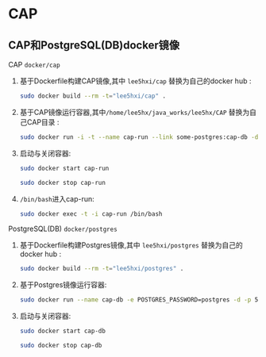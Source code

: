 
# CAP
## CAP和PostgreSQL(DB)docker镜像 

CAP `docker/cap`

1. 基于Dockerfile构建CAP镜像,其中 `lee5hxi/cap` 替换为自己的docker hub :

	```bash
	sudo docker build --rm -t="lee5hxi/cap" .
	```

2. 基于CAP镜像运行容器,其中`/home/lee5hx/java_works/lee5hx/CAP` 替换为自己CAP目录 :

	```bash
	sudo docker run -i -t --name cap-run --link some-postgres:cap-db -d -v /home/lee5hx/java_works/lee5hx/CAP:/CAP lee5hxi/cap /bin/bash
	```
3. 启动与关闭容器:

	```bash
	sudo docker start cap-run
	```
	```bash
	sudo docker stop cap-run
	```
4. `/bin/bash`进入cap-run:

	```bash
	sudo docker exec -t -i cap-run /bin/bash
	```

PostgreSQL(DB) `docker/postgres`

1. 基于Dockerfile构建Postgres镜像,其中 `lee5hxi/postgres` 替换为自己的docker hub :

	```bash
	sudo docker build --rm -t="lee5hxi/postgres" .
	```

2. 基于Postgres镜像运行容器:

	```bash
	sudo docker run --name cap-db -e POSTGRES_PASSWORD=postgres -d -p 5432 lee5hxi/postgres
	```
3. 启动与关闭容器:

	```bash
	sudo docker start cap-db
	```
	```bash
	sudo docker stop cap-db
	```

